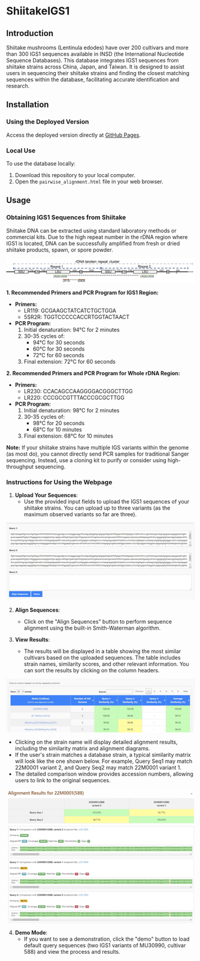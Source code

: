 # ShiitakeIGS1

## Introduction

Shiitake mushrooms (Lentinula edodes) have over 200 cultivars and more than 300 IGS1 sequences available in INSD (the International Nucleotide Sequence Databases). This database integrates IGS1 sequences from shiitake strains across China, Japan, and Taiwan. It is designed to assist users in sequencing their shiitake strains and finding the closest matching sequences within the database, facilitating accurate identification and research.

## Installation

### Using the Deployed Version
Access the deployed version directly at [GitHub Pages](https://raingel.github.io/ShiitakeIGS1/pairwise_alignment.html).

### Local Use
To use the database locally:
1. Download this repository to your local computer.
2. Open the `pairwise_alignment.html` file in your web browser.

## Usage

### Obtaining IGS1 Sequences from Shiitake

Shiitake DNA can be extracted using standard laboratory methods or commercial kits. Due to the high repeat number in the rDNA region where IGS1 is located, DNA can be successfully amplified from fresh or dried shiitake products, spawn, or spore powder.

![rDNA Diagram](https://raw.githubusercontent.com/Raingel/ShiitakeIGS1/main/assets/rDNA_schematic.jpg)

**1. Recommended Primers and PCR Program for IGS1 Region:**
- **Primers:**
  - LR119: GCGAAGCTATCATCTGCTGGA
  - 5SR2R: TGGTCCCCCACCRTGGTACTAACT
- **PCR Program:**
  1. Initial denaturation: 94°C for 2 minutes
  2. 30-35 cycles of:
     - 94°C for 30 seconds
     - 60°C for 30 seconds
     - 72°C for 60 seconds
  3. Final extension: 72°C for 60 seconds

**2. Recommended Primers and PCR Program for Whole rDNA Region:**
- **Primers:**
  - LR230: CCACAGCCAAGGGGACGGGCTTGG
  - LR220: CCCGCCGTTTACCCGCGCTTGG
- **PCR Program:**
  1. Initial denaturation: 98°C for 2 minutes
  2. 30-35 cycles of:
     - 98°C for 20 seconds
     - 68°C for 10 minutes
  3. Final extension: 68°C for 10 minutes

**Note:** If your shiitake strains have multiple IGS variants within the genome (as most do), you cannot directly send PCR samples for traditional Sanger sequencing. Instead, use a cloning kit to purify or consider using high-throughput sequencing.

### Instructions for Using the Webpage

1. **Upload Your Sequences**:
   - Use the provided input fields to upload the IGS1 sequences of your shiitake strains. You can upload up to three variants (as the maximum observed variants so far are three).

![Query Box](https://github.com/Raingel/ShiitakeIGS1/blob/main/assets/query_box.jpg?raw=true)

2. **Align Sequences**:
   - Click on the "Align Sequences" button to perform sequence alignment using the built-in Smith-Waterman algorithm.

3. **View Results**:
   - The results will be displayed in a table showing the most similar cultivars based on the uploaded sequences. The table includes strain names, similarity scores, and other relevant information. You can sort the results by clicking on the column headers.

![Results Table](https://github.com/Raingel/ShiitakeIGS1/blob/main/assets/result_table.jpg?raw=true)

   - Clicking on the strain name will display detailed alignment results, including the similarity matrix and alignment diagrams. 
   - If the user's strain matches a database strain, a typical similarity matrix will look like the one shown below. For example, Query Seq1 may match 22M0001 variant 2, and Query Seq2 may match 22M0001 variant 1.
   - The detailed comparison window provides accession numbers, allowing users to link to the original sequences.

![Detailed Results](https://github.com/Raingel/ShiitakeIGS1/blob/main/assets/detailed.jpg?raw=true)

4. **Demo Mode**:
   - If you want to see a demonstration, click the "demo" button to load default query sequences (two IGS1 variants of MU30990, cultivar 588) and view the process and results.
